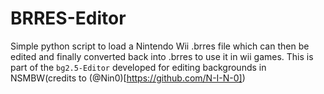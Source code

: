 # BRRES-Editor
Simple python script to load a Nintendo Wii .brres file which can then be edited and finally converted back into .brres to use it in wii games. This is part of 
the ``bg2.5-Editor`` developed for editing backgrounds in NSMBW(credits to (@Nin0)[https://github.com/N-I-N-0]) 
